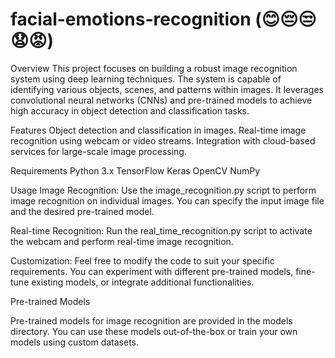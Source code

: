 # facial-emotions-recognition (😊😔😒😧😡)
Overview
This project focuses on building a robust image recognition system using deep learning techniques. The system is capable of identifying various objects, scenes, and patterns within images. It leverages convolutional neural networks (CNNs) and pre-trained models to achieve high accuracy in object detection and classification tasks.


Features
Object detection and classification in images.
Real-time image recognition using webcam or video streams.
Integration with cloud-based services for large-scale image processing.



Requirements
Python 3.x
TensorFlow
Keras
OpenCV
NumPy


Usage
Image Recognition: Use the image_recognition.py script to perform image recognition on individual images. You can specify the input image file and the desired pre-trained model.

Real-time Recognition: Run the real_time_recognition.py script to activate the webcam and perform real-time image recognition.

Customization: Feel free to modify the code to suit your specific requirements. You can experiment with different pre-trained models, fine-tune existing models, or integrate additional functionalities.



Pre-trained Models

Pre-trained models for image recognition are provided in the models directory. You can use these models out-of-the-box or train your own models using custom datasets.

